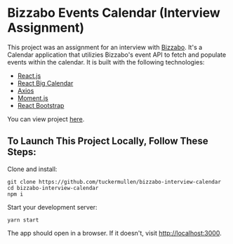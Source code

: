 # Bizzabo Events Calendar (Interview Assignment)

This project was an assignment for an interview with [Bizzabo](http://bizzabo.com/). It's a Calendar application that utilizies Bizzabo's event API to fetch and populate events within the calendar. It is built with the following technologies:

- [React.js](https://reactjs.org/)
- [React Big Calendar](https://github.com/jquense/react-big-calendar)
- [Axios](https://www.npmjs.com/package/react-axios)
- [Moment.js](https://momentjs.com/)
- [React Bootstrap](https://react-bootstrap.github.io/)

You can view project [here](#).

## To Launch This Project Locally, Follow These Steps:

Clone and install:

```
git clone https://github.com/tuckermullen/bizzabo-interview-calendar
cd bizzabo-interview-calendar
npm i
```

Start your development server:

```
yarn start
```

The app should open in a browser. If it doesn't, visit [http://localhost:3000](http://localhost.com:3000).
